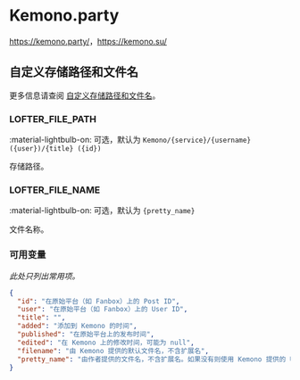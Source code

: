 # Kemono.party

<https://kemono.party/>，<https://kemono.su/>

## 自定义存储路径和文件名

更多信息请查阅 [自定义存储路径和文件名](./index.zh.md/#customizing-storage-path--file-name)。

### LOFTER_FILE_PATH

:material-lightbulb-on: 可选，默认为 `Kemono/{service}/{username} ({user})/{title} ({id})`

存储路径。

### LOFTER_FILE_NAME

:material-lightbulb-on: 可选，默认为 `{pretty_name}`

文件名称。

### 可用变量

_此处只列出常用项。_

```json
{
  "id": "在原始平台（如 Fanbox）上的 Post ID",
  "user": "在原始平台（如 Fanbox）上的 User ID",
  "title": "",
  "added": "添加到 Kemono 的时间",
  "published": "在原始平台上的发布时间",
  "edited": "在 Kemono 上的修改时间，可能为 null",
  "filename": "由 Kemono 提供的默认文件名，不含扩展名",
  "pretty_name": "由作者提供的文件名，不含扩展名。如果没有则使用 Kemono 提供的 UUID 文件名"
}
```
